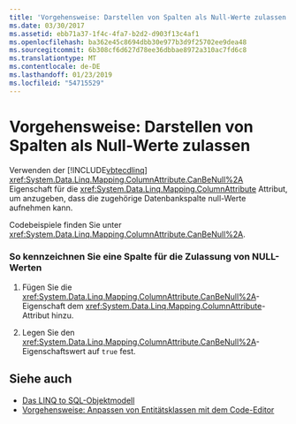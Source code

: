 ```yaml
---
title: 'Vorgehensweise: Darstellen von Spalten als Null-Werte zulassen'
ms.date: 03/30/2017
ms.assetid: ebb71a37-1f4c-4fa7-b2d2-d903f13c4af1
ms.openlocfilehash: ba362e45c8694dbb30e977b3d9f25702ee9dea48
ms.sourcegitcommit: 6b308cf6d627d78ee36dbbae8972a310ac7fd6c8
ms.translationtype: MT
ms.contentlocale: de-DE
ms.lasthandoff: 01/23/2019
ms.locfileid: "54715529"
---
```

# <a name="how-to-represent-columns-as-allowing-null-values"></a>Vorgehensweise: Darstellen von Spalten als Null-Werte zulassen
Verwenden der [!INCLUDE[vbtecdlinq](../../../../../../includes/vbtecdlinq-md.md)] <xref:System.Data.Linq.Mapping.ColumnAttribute.CanBeNull%2A> Eigenschaft für die <xref:System.Data.Linq.Mapping.ColumnAttribute> Attribut, um anzugeben, dass die zugehörige Datenbankspalte null-Werte aufnehmen kann.  
  
 Codebeispiele finden Sie unter <xref:System.Data.Linq.Mapping.ColumnAttribute.CanBeNull%2A>.  
  
### <a name="to-designate-a-column-as-allowing-null-values"></a>So kennzeichnen Sie eine Spalte für die Zulassung von NULL-Werten  
  
1.  Fügen Sie die <xref:System.Data.Linq.Mapping.ColumnAttribute.CanBeNull%2A>-Eigenschaft dem <xref:System.Data.Linq.Mapping.ColumnAttribute>-Attribut hinzu.  
  
2.  Legen Sie den <xref:System.Data.Linq.Mapping.ColumnAttribute.CanBeNull%2A>-Eigenschaftswert auf `true` fest.  
  
## <a name="see-also"></a>Siehe auch
- [Das LINQ to SQL-Objektmodell](../../../../../../docs/framework/data/adonet/sql/linq/the-linq-to-sql-object-model.md)
- [Vorgehensweise: Anpassen von Entitätsklassen mit dem Code-Editor](../../../../../../docs/framework/data/adonet/sql/linq/how-to-customize-entity-classes-by-using-the-code-editor.md)
